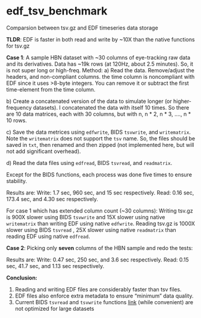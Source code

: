 # edf_tsv_benchmark
Comparsion between tsv.gz and EDF timeseries data storage

**TLDR**: EDF is faster in both read and write by ~10X than the native functions for tsv.gz

**Case 1**: A sample HBN dataset with ~30 columns of eye-tracking raw data and its derivatives. Data has ~19k rows (at 120Hz, about 2.5 minutes). So, it is not super long or high-freq.
Method:
a) Read the data. Remove/adjust the headers, and non-compliant columns. the time column is noncompliant with EDF since it uses >8-byte integers. You can remove it or subtract the first time-element from the time column.

b) Create a concatenated version of the data to simulate longer (or higher-frequency datasets). I concatenated the data with itself 10 times. So there are 10 data matrices, each with 30 columns, but with n, n * 2, n * 3, …., n * 10 rows.
 
c) Save the data metrices using `edfwrite`, BIDS `tsvwrite`, and `writematrix`. Note the `writematrix` does not support the `tsv` name. So, the files should be saved in `txt`, then renamed and then zipped (not implemented here, but will not add significant overhead).

d) Read the data files using `edfread`, BIDS `tsvread`, and `readmatrix`.

Except for the BIDS functions, each process was done five times to ensure stability.

Results are: Write: 1.7 sec, 960 sec, and 15 sec respectively.
		      Read: 0.16 sec, 173.4 sec, and 4.30 sec respectively.

For case 1 which has extended column count (~30 columns):
Writing tsv.gz is 900X slower using BIDS `tsvwrite` and 15X slower using native `writematrix` than writing EDF using native `edfwrite`.
Reading tsv.gz is 1000X slower using BIDS `tsvread` , 25X slower using native `readmatrix` than reading EDF using native `edfread`.

**Case 2**: Picking only **seven** columns of the HBN sample and redo the tests:

Results are: Write: 0.47 sec, 250 sec, and 3.6 sec respectively.
		      Read: 0.15 sec, 41.7 sec, and 1.13 sec respectively.

**Conclusion:**
1. Reading and writing EDF files are considerably faster than tsv files.
2. EDF files also enforce extra metadata to ensure “minimum” data quality.
3. Current BIDS `tsvread` and `tsvwrite` functions [link](https://github.com/bids-standard/bids-matlab/tree/master/%2Bbids/%2Butil) (while convenient) are not optimized for large datasets
